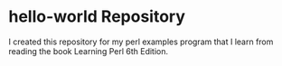 # hello-world Repository 
I created this repository for my perl examples program that I learn from reading the book Learning Perl 6th Edition.
